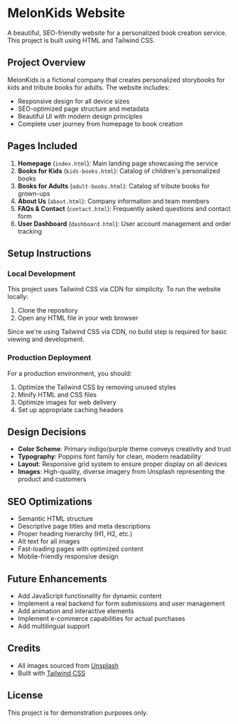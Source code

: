 # MelonKids Website

A beautiful, SEO-friendly website for a personalized book creation service. This project is built using HTML and Tailwind CSS.

## Project Overview

MelonKids is a fictional company that creates personalized storybooks for kids and tribute books for adults. The website includes:

- Responsive design for all device sizes
- SEO-optimized page structure and metadata
- Beautiful UI with modern design principles
- Complete user journey from homepage to book creation

## Pages Included

1. **Homepage** (`index.html`): Main landing page showcasing the service
2. **Books for Kids** (`kids-books.html`): Catalog of children's personalized books
3. **Books for Adults** (`adult-books.html`): Catalog of tribute books for grown-ups
4. **About Us** (`about.html`): Company information and team members
5. **FAQs & Contact** (`contact.html`): Frequently asked questions and contact form
6. **User Dashboard** (`dashboard.html`): User account management and order tracking

## Setup Instructions

### Local Development

This project uses Tailwind CSS via CDN for simplicity. To run the website locally:

1. Clone the repository
2. Open any HTML file in your web browser

Since we're using Tailwind CSS via CDN, no build step is required for basic viewing and development.

### Production Deployment

For a production environment, you should:

1. Optimize the Tailwind CSS by removing unused styles
2. Minify HTML and CSS files
3. Optimize images for web delivery
4. Set up appropriate caching headers

## Design Decisions

- **Color Scheme**: Primary indigo/purple theme conveys creativity and trust
- **Typography**: Poppins font family for clean, modern readability
- **Layout**: Responsive grid system to ensure proper display on all devices
- **Images**: High-quality, diverse imagery from Unsplash representing the product and customers

## SEO Optimizations

- Semantic HTML structure
- Descriptive page titles and meta descriptions
- Proper heading hierarchy (H1, H2, etc.)
- Alt text for all images
- Fast-loading pages with optimized content
- Mobile-friendly responsive design

## Future Enhancements

- Add JavaScript functionality for dynamic content
- Implement a real backend for form submissions and user management
- Add animation and interactive elements
- Implement e-commerce capabilities for actual purchases
- Add multilingual support

## Credits

- All images sourced from [Unsplash](https://unsplash.com/)
- Built with [Tailwind CSS](https://tailwindcss.com/)

## License

This project is for demonstration purposes only. 
